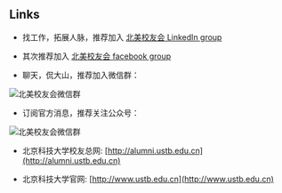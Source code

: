 Links
-------------------------------

* 找工作，拓展人脉，推荐加入 [北美校友会 LinkedIn group](https://www.linkedin.com/groups/4452345)

* 其次推荐加入 [北美校友会 facebook group](https://www.facebook.com/groups/ustbaana)

* 聊天，侃大山，推荐加入微信群：

![北美校友会微信群](https://dl.dropboxusercontent.com/u/2705545/20150214WechatGroup/qrcode.png)

* 订阅官方消息，推荐关注公众号：

![北美校友会微信群](https://dl.dropboxusercontent.com/u/2705545/20150214WechatGroup/mp_ustbaana_qrcode.jpg)

* 北京科技大学校友总网: [http://alumni.ustb.edu.cn](http://alumni.ustb.edu.cn)

* 北京科技大学官网: [http://www.ustb.edu.cn](http://www.ustb.edu.cn)
